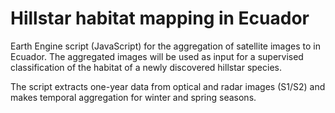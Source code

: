 # Hillstar habitat mapping in Ecuador

Earth Engine script (JavaScript) for the aggregation of satellite images to in Ecuador. The aggregated images will be used as input for a supervised classification of the habitat of a newly discovered hillstar species.

The script extracts one-year data from optical and radar images (S1/S2) and makes temporal aggregation for winter and spring seasons. 
